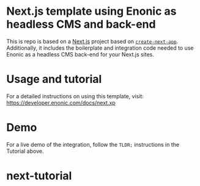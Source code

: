 # Next.js template using Enonic as headless CMS and back-end
This is repo is based on a [Next.js](https://nextjs.org/) project based on [`create-next-app`](https://github.com/vercel/next.js/tree/canary/packages/create-next-app). 
Additionally, it includes the boilerplate and integration code needed to use Enonic as a headless CMS back-end for your Next.js sites.

# Usage and tutorial
For a detailed instructions on using this template, visit: https://developer.enonic.com/docs/next.xp

# Demo
For a live demo of the integration, follow the `TLDR;` instructions in the Tutorial above.
# next-tutorial
